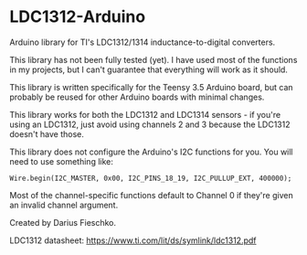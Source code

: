 # LDC1312-Arduino
Arduino library for TI's LDC1312/1314 inductance-to-digital converters.

This library has not been fully tested (yet). I have used most of the functions in my projects, but I can't guarantee that everything will work as it should.

This library is written specifically for the Teensy 3.5 Arduino board, but can probably be reused for other Arduino boards with minimal changes.

This library works for both the LDC1312 and LDC1314 sensors - if you're using an LDC1312, just avoid using channels 2 and 3 because the LDC1312 doesn't have those.

This library does not configure the Arduino's I2C functions for you. You will need to use something like:
```
Wire.begin(I2C_MASTER, 0x00, I2C_PINS_18_19, I2C_PULLUP_EXT, 400000);
```

Most of the channel-specific functions default to Channel 0 if they're given an invalid channel argument.

Created by Darius Fieschko.

LDC1312 datasheet: https://www.ti.com/lit/ds/symlink/ldc1312.pdf
